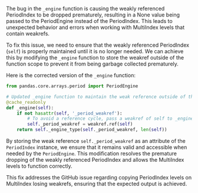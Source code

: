 The bug in the `_engine` function is causing the weakly referenced PeriodIndex to be dropped prematurely, resulting in a None value being passed to the PeriodEngine instead of the PeriodIndex. This leads to unexpected behavior and errors when working with MultiIndex levels that contain weakrefs.

To fix this issue, we need to ensure that the weakly referenced PeriodIndex (`self`) is properly maintained until it is no longer needed. We can achieve this by modifying the `_engine` function to store the weakref outside of the function scope to prevent it from being garbage collected prematurely.

Here is the corrected version of the `_engine` function:
```python
from pandas.core.arrays.period import PeriodEngine

# Updated _engine function to maintain the weak reference outside of the function scope
@cache_readonly
def _engine(self):
    if not hasattr(self, '_period_weakref'):
        # To avoid a reference cycle, pass a weakref of self to _engine_type.
        self._period_weakref = weakref.ref(self)
    return self._engine_type(self._period_weakref, len(self))
```

By storing the weak reference `self._period_weakref` as an attribute of the `PeriodIndex` instance, we ensure that it remains valid and accessible when needed by the `PeriodEngine`. This modification resolves the premature dropping of the weakly referenced PeriodIndex and allows the MultiIndex levels to function correctly.

This fix addresses the GitHub issue regarding copying PeriodIndex levels on MultiIndex losing weakrefs, ensuring that the expected output is achieved.